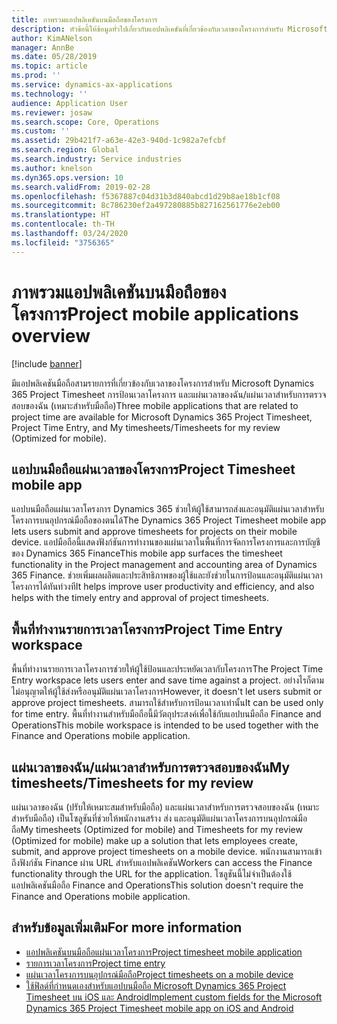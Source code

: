 ```yaml
---
title: ภาพรวมแอปพลิเคชันบนมือถือของโครงการ
description: หัวข้อนี้ให้ข้อมูลทั่วไปเกี่ยวกับแอปพลิเคชันที่เกี่ยวข้องกับเวลาของโครงการสำหรับ Microsoft Dynamics 365 Project Timesheet การป้อนเวลาโครงการ และแผ่นเวลาของฉัน/แผ่นเวลาที่พร้อมใช้งานบนอุปกรณ์มือถือ
author: KimANelson
manager: AnnBe
ms.date: 05/28/2019
ms.topic: article
ms.prod: ''
ms.service: dynamics-ax-applications
ms.technology: ''
audience: Application User
ms.reviewer: josaw
ms.search.scope: Core, Operations
ms.custom: ''
ms.assetid: 29b421f7-a63e-42e3-940d-1c982a7efcbf
ms.search.region: Global
ms.search.industry: Service industries
ms.author: knelson
ms.dyn365.ops.version: 10
ms.search.validFrom: 2019-02-28
ms.openlocfilehash: f5367887c04d31b3d840abcd1d29b8ae18b1cf08
ms.sourcegitcommit: 8c786230ef2a497280885b827162561776e2eb00
ms.translationtype: HT
ms.contentlocale: th-TH
ms.lasthandoff: 03/24/2020
ms.locfileid: "3756365"
---
```

# <a name="project-mobile-applications-overview"></a><span data-ttu-id="17a17-103">ภาพรวมแอปพลิเคชันบนมือถือของโครงการ</span><span class="sxs-lookup"><span data-stu-id="17a17-103">Project mobile applications overview</span></span>

[!include [banner](../includes/banner.md)]

<span data-ttu-id="17a17-104">มีแอปพลิเคชันมือถือสามรายการที่เกี่ยวข้องกับเวลาของโครงการสำหรับ Microsoft Dynamics 365 Project Timesheet การป้อนเวลาโครงการ และแผ่นเวลาของฉัน/แผ่นเวลาสำหรับการตรวจสอบของฉัน (เหมาะสำหรับมือถือ)</span><span class="sxs-lookup"><span data-stu-id="17a17-104">Three mobile applications that are related to project time are available for Microsoft Dynamics 365 Project Timesheet, Project Time Entry, and My timesheets/Timesheets for my review (Optimized for mobile).</span></span>

## <a name="project-timesheet-mobile-app"></a><span data-ttu-id="17a17-105">แอปบนมือถือแผ่นเวลาของโครงการ</span><span class="sxs-lookup"><span data-stu-id="17a17-105">Project Timesheet mobile app</span></span>

<span data-ttu-id="17a17-106">แอปบนมือถือแผ่นเวลาโครงการ Dynamics 365 ช่วยให้ผู้ใช้สามารถส่งและอนุมัติแผ่นเวลาสำหรับโครงการบนอุปกรณ์มือถือของตนได้</span><span class="sxs-lookup"><span data-stu-id="17a17-106">The Dynamics 365 Project Timesheet mobile app lets users submit and approve timesheets for projects on their mobile device.</span></span> <span data-ttu-id="17a17-107">แอปมือถือนี้แสดงฟังก์ชันการทำงานของแผ่นเวลาในพื้นที่การจัดการโครงการและการบัญชีของ Dynamics 365 Finance</span><span class="sxs-lookup"><span data-stu-id="17a17-107">This mobile app surfaces the timesheet functionality in the Project management and accounting area of Dynamics 365 Finance.</span></span> <span data-ttu-id="17a17-108">ช่วยเพิ่มผลผลิตและประสิทธิภาพของผู้ใช้และยังช่วยในการป้อนและอนุมัติแผ่นเวลาโครงการได้ทันท่วงที</span><span class="sxs-lookup"><span data-stu-id="17a17-108">It helps improve user productivity and efficiency, and also helps with the timely entry and approval of project timesheets.</span></span>

## <a name="project-time-entry-workspace"></a><span data-ttu-id="17a17-109">พื้นที่ทำงานรายการเวลาโครงการ</span><span class="sxs-lookup"><span data-stu-id="17a17-109">Project Time Entry workspace</span></span>

<span data-ttu-id="17a17-110">พื้นที่ทำงานรายการเวลาโครงการช่วยให้ผู้ใช้ป้อนและประหยัดเวลากับโครงการ</span><span class="sxs-lookup"><span data-stu-id="17a17-110">The Project Time Entry workspace lets users enter and save time against a project.</span></span> <span data-ttu-id="17a17-111">อย่างไรก็ตาม ไม่อนุญาตให้ผู้ใช้ส่งหรืออนุมัติแผ่นเวลาโครงการ</span><span class="sxs-lookup"><span data-stu-id="17a17-111">However, it doesn't let users submit or approve project timesheets.</span></span> <span data-ttu-id="17a17-112">สามารถใช้สำหรับการป้อนเวลาเท่านั้น</span><span class="sxs-lookup"><span data-stu-id="17a17-112">It can be used only for time entry.</span></span> <span data-ttu-id="17a17-113">พื้นที่ทำงานสำหรับมือถือนี้มีวัตถุประสงค์เพื่อใช้กับแอปบนมือถือ Finance and Operations</span><span class="sxs-lookup"><span data-stu-id="17a17-113">This mobile workspace is intended to be used together with the Finance and Operations mobile application.</span></span>

## <a name="my-timesheetstimesheets-for-my-review"></a><span data-ttu-id="17a17-114">แผ่นเวลาของฉัน/แผ่นเวลาสำหรับการตรวจสอบของฉัน</span><span class="sxs-lookup"><span data-stu-id="17a17-114">My timesheets/Timesheets for my review</span></span>

<span data-ttu-id="17a17-115">แผ่นเวลาของฉัน (ปรับให้เหมาะสมสำหรับมือถือ) และแผ่นเวลาสำหรับการตรวจสอบของฉัน (เหมาะสำหรับมือถือ) เป็นโซลูชันที่ช่วยให้พนักงานสร้าง ส่ง และอนุมัติแผ่นเวลาโครงการบนอุปกรณ์มือถือ</span><span class="sxs-lookup"><span data-stu-id="17a17-115">My timesheets (Optimized for mobile) and Timesheets for my review (Optimized for mobile) make up a solution that lets employees create, submit, and approve project timesheets on a mobile device.</span></span> <span data-ttu-id="17a17-116">พนักงานสามารถเข้าถึงฟังก์ชัน Finance ผ่าน URL สำหรับแอปพลิเคชัน</span><span class="sxs-lookup"><span data-stu-id="17a17-116">Workers can access the Finance functionality through the URL for the application.</span></span> <span data-ttu-id="17a17-117">โซลูชันนี้ไม่จำเป็นต้องใช้แอปพลิเคชันมือถือ Finance and Operations</span><span class="sxs-lookup"><span data-stu-id="17a17-117">This solution doesn't require the Finance and Operations mobile application.</span></span>

## <a name="for-more-information"></a><span data-ttu-id="17a17-118">สำหรับข้อมูลเพิ่มเติม</span><span class="sxs-lookup"><span data-stu-id="17a17-118">For more information</span></span>

- [<span data-ttu-id="17a17-119">แอปพลิเคชันบนมือถือแผ่นเวลาโครงการ</span><span class="sxs-lookup"><span data-stu-id="17a17-119">Project timesheet mobile application</span></span>](project-timesheet.md)
- [<span data-ttu-id="17a17-120">รายการเวลาโครงการ</span><span class="sxs-lookup"><span data-stu-id="17a17-120">Project time entry</span></span>]( project-time-entry-mobile-workspace.md)
- [<span data-ttu-id="17a17-121">แผ่นเวลาโครงการบนอุปกรณ์มือถือ</span><span class="sxs-lookup"><span data-stu-id="17a17-121">Project timesheets on a mobile device</span></span>](Mobile-timesheets.md)
- [<span data-ttu-id="17a17-122">ใช้ฟิลด์ที่กำหนดเองสำหรับแอปบนมือถือ Microsoft Dynamics 365 Project Timesheet บน iOS และ Android</span><span class="sxs-lookup"><span data-stu-id="17a17-122">Implement custom fields for the Microsoft Dynamics 365 Project Timesheet mobile app on iOS and Android</span></span>](custom-fields-mobile.md)
